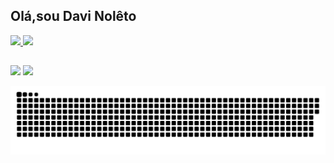 ## Olá,sou Davi Nolêto
 <div>
  <a href="https://github.com/Davinoper">
  <img height="180em" src="https://github-readme-stats.vercel.app/api?username=Davinoper&show_icons=true&theme=dark&include_all_commits=true&count_private=true"/>
  <img height="180em" src="https://github-readme-stats.vercel.app/api/top-langs/?username=Davinoper&layout=compact&langs_count=7&theme=dark"/>
</div>

  
  ##
 <div> 
  <a href="https://instagram.com/_davisknpjs" target="_blank"><img src="https://img.shields.io/badge/-Instagram-%23E4405F?style=for-the-badge&logo=instagram&logoColor=white" target="_blank"></a>
  <a href = "mailto:davidnpjs@gmail.com.com"><img src="https://img.shields.io/badge/-Gmail-%23333?style=for-the-badge&logo=gmail&logoColor=white" target="_blank"></a>
 
  ![Snake animation](https://github.com/Davinoper/Davinoper/blob/output/github-contribution-grid-snake.svg)
 
</div>

